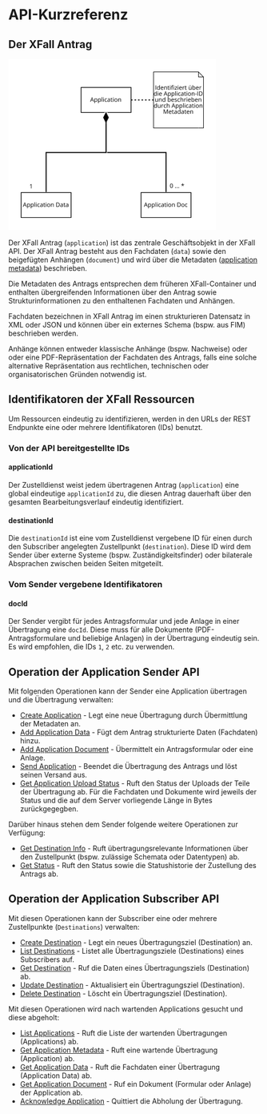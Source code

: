 # API-Kurzreferenz

## Der XFall Antrag

![application_structure](https://raw.githubusercontent.com/fiep-poc/assets/master/images/quick_reference/application_structure.png "Struktur des XFall Antrags")

Der XFall Antrag (`application`) ist das zentrale Geschäftsobjekt in der XFall API. Der XFall Antrag besteht aus den Fachdaten (`data`) sowie den beigefügten Anhängen (`document`) und wird über die Metadaten ([application metadata](../models/application/metadata.json)) beschrieben.

Die Metadaten des Antrags entsprechen dem früheren XFall-Container und enthalten übergreifenden Informationen über den Antrag sowie Strukturinformationen zu den enthaltenen Fachdaten und Anhängen.

Fachdaten bezeichnen in XFall Antrag im einen strukturieren Datensatz in XML oder JSON und können über ein externes Schema (bspw. aus FIM) beschrieben werden. 

Anhänge können entweder klassische Anhänge (bspw. Nachweise) oder oder eine PDF-Repräsentation der Fachdaten des Antrags, falls eine solche alternative Repräsentation aus rechtlichen, technischen oder organisatorischen Gründen notwendig ist.

## Identifikatoren der XFall Ressourcen

Um Ressourcen eindeutig zu identifizieren, werden in den URLs der REST Endpunkte eine oder mehrere Identifikatoren (IDs) benutzt. 

### Von der API bereitgestellte IDs
#### applicationId
Der Zustelldienst weist jedem übertragenen Antrag (`application`) eine global eindeutige `applicationId` zu, die diesen Antrag dauerhaft über den gesamten Bearbeitungsverlauf eindeutig identifiziert.

#### destinationId
Die `destinationId` ist eine vom Zustelldienst vergebene ID für einen durch den Subscriber angelegten Zustellpunkt (`destination`). Diese ID wird dem Sender über externe Systeme (bspw. Zuständigkeitsfinder) oder bilaterale Absprachen zwischen beiden Seiten mitgeteilt.

### Vom Sender vergebene Identifikatoren
#### docId
Der Sender vergibt für jedes Antragsformular und jede Anlage in einer Übertragung eine `docId`. Diese muss für alle Dokumente (PDF-Antragsformulare und beliebige Anlagen) in der Übertragung eindeutig sein. Es wird empfohlen, die IDs `1`, `2` etc. zu verwenden.

## Operation der Application Sender API

Mit folgenden Operationen kann der Sender eine Application übertragen und die Übertragung verwalten:

- [Create Application](../reference/sender.json/paths/~1destinations~1{destinationId}~1applications/post) - Legt eine neue Übertragung durch Übermittlung der Metadaten an.
- [Add Application Data](../reference/sender.json/paths/~1destinations~1{destinationId}~1applications~1{applicationId}~1data/put) - Fügt dem Antrag strukturierte Daten (Fachdaten) hinzu.
- [Add Application Document](../reference/sender.json/paths/~1destinations~1{destinationId}~1applications~1{applicationId}~1docs~1{docId}/put) - Übermittelt ein Antragsformular oder eine Anlage.
- [Send Application](../reference/sender.json/paths/~1destinations~1{destinationId}~1applications~1{applicationId}/post) - Beendet die Übertragung des Antrags und löst seinen Versand aus.
- [Get Application Upload Status](../reference/sender.json/paths/~1destinations~1{destinationId}~1applications~1{applicationId}~1upload-status/get) - Ruft den Status der Uploads der Teile der Übertragung ab. Für die Fachdaten und Dokumente wird jeweils der Status und die auf dem Server vorliegende Länge in Bytes zurückgegegben.

Darüber hinaus stehen dem Sender folgende weitere Operationen zur Verfügung:

- [Get Destination Info](../reference/sender.json/paths/~1destinations~1{destinationId}/get) - Ruft übertragungsrelevante Informationen über den Zustellpunkt (bspw. zulässige Schemata oder Datentypen) ab.
- [Get Status](../reference/sender.json/paths/~1destinations~1{destinationId}~1applications~1{applicationId}~1status/get) - Ruft den Status sowie die Statushistorie der Zustellung des Antrags ab.

## Operation der Application Subscriber API

Mit diesen Operationen kann der Subscriber eine oder mehrere Zustellpunkte (`Destinations`) verwalten:
- [Create Destination](../reference/subscriber.json/paths/~1destinations/post) - Legt ein neues Übertragungsziel (Destination) an.
- [List Destinations](../reference/subscriber.json/paths/~1destinations/get) - Listet alle Übertragungsziele (Destinations) eines Subscribers auf.
- [Get Destination](../reference/subscriber.json/paths/~1destinations~1{destinationId}/get) - Ruf die Daten eines Übertragungsziels (Destination) ab.
- [Update Destination](../reference/subscriber.json/paths/~1destinations~1{destinationId}/put) - Aktualisiert ein Übertragungsziel (Destination).
- [Delete Destination](../reference/subscriber.json/paths/~1destinations~1{destinationId}/delete) - Löscht ein Übertragungsziel (Destination).

Mit diesen Operationen wird nach wartenden Applications gesucht und diese abgeholt:
- [List Applications](../reference/subscriber.json/paths/~1destinations~1{destinationId}~1applications/get) - Ruft die Liste der wartenden Übertragungen (Applications) ab.
- [Get Application Metadata](../reference/subscriber.json/paths/~1destinations~1{destinationId}~1applications~1{applicationId}/get) - Ruft eine wartende Übertragung (Application) ab.
- [Get Application Data](../reference/subscriber.json/paths/~1destinations~1{destinationId}~1applications~1{applicationId}~1data/get) - Ruft die Fachdaten einer Übertragung (Application Data) ab.
- [Get Application Document](../reference/subscriber.json/paths/~1destinations~1{destinationId}~1applications~1{applicationId}~1docs~1{docId}/get) - Ruf ein Dokument (Formular oder Anlage) der Application ab.
- [Acknowledge Application](../reference/subscriber.json/paths/~1destinations~1{destinationId}~1applications~1{applicationId}/post) - Quittiert die Abholung der Übertragung.
